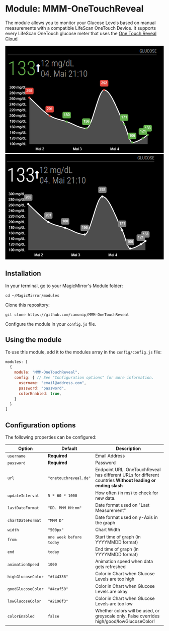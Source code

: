 # Module: MMM-OneTouchReveal
The module allows you to monitor your Glucose Levels based on manual measurements with a compatible LifeScan OneTouch Device.
It supports every LifeScan OneTouch glucose meter that uses the [One Touch Reveal Cloud](http://onetouchreveal.com)

![Color](screenshots/screenColor.PNG)
![Greyscale](screenshots/screenGreyscale.PNG)
## Installation

In your terminal, go to your MagicMirror's Module folder:
````
cd ~/MagicMirror/modules
````

Clone this repository:
````
git clone https://github.com/canonip/MMM-OneTouchReveal
````

Configure the module in your `config.js` file.

## Using the module

To use this module, add it to the modules array in the `config/config.js` file:
````javascript
modules: [
  {
    module: "MMM-OneTouchReveal",
    config: { // See "Configuration options" for more information.
      username: "email@address.com",
      password: "password",
      colorEnabled: true,
    }
  }
]
````

## Configuration options

The following properties can be configured:

|Option|Default|Description|
|---|---|---|
|`username`|**Required**|Email Address|
|`password`|**Required**|Password|
|`url`|`"onetouchreveal.de"`|Endpoint URL. OneTouchReveal has different URLs for different countries **Without leading or ending slash**|
|`updateInterval`|`5 * 60 * 1000`|How often (in ms) to check for new data.|
|`lastDateFormat`|`"DD. MMM HH:mm"`|Date format used on "Last Measurement"|
|`chartDateFormat`|`"MMM D"`|Date format used on y-Axis in the graph|
|`width`|`"500px"`|Chart Width|
|`from`|`one week before today`|Start time of graph (in YYYYMMDD format)|
|`end`|`today`|End time of graph (in YYYYMMDD format)|
|`animationSpeed`|`1000`|Animation speed when data gets refreshed|
|`highGlucoseColor`|`"#f44336"`|Color in Chart when Glucose Levels are too high|
|`goodGlucoseColor`|`"#4caf50"`|Color in Chart when Glucose Levels are okay|
|`lowGlucoseColor`|`"#2196f3"`|Color in Chart when Glucose Levels are too low|
|`colorEnabled`|`false`|Whether colors will be used, or greyscale only. False overrides high/good/lowGlucoseColor!|
